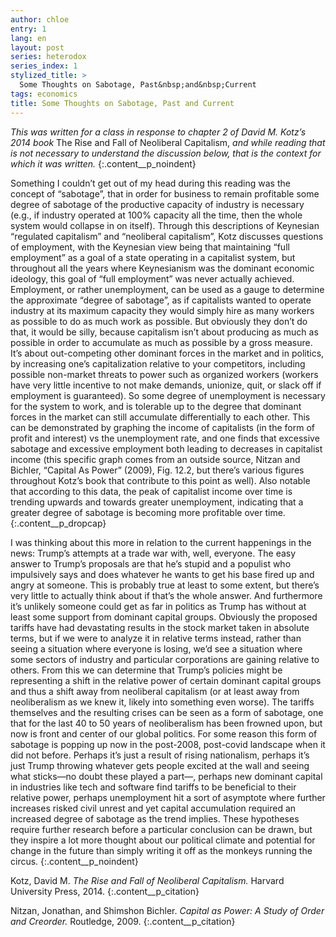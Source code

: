 ```yaml
---
author: chloe
entry: 1
lang: en
layout: post
series: heterodox
series_index: 1
stylized_title: >
  Some Thoughts on Sabotage, Past&nbsp;and&nbsp;Current
tags: economics
title: Some Thoughts on Sabotage, Past and Current
---
```


_This was written for a class in response to chapter 2 of David M. Kotz’s 2014 book_ The Rise and Fall of Neoliberal Capitalism, _and while reading that is not necessary to understand the discussion below, that is the context for which it was written._
{:.content__p_noindent}

Something I couldn’t get out of my head during this reading was the concept of “sabotage”, that in order for business to remain profitable some degree of sabotage of the productive capacity of industry is necessary (e.g., if industry operated at 100% capacity all the time, then the whole system would collapse in on itself). Through this descriptions of Keynesian “regulated capitalism” and “neoliberal capitalism”, Kotz discusses questions of employment, with the Keynesian view being that maintaining “full employment” as a goal of a state operating in a capitalist system, but throughout all the years where Keynesianism was the dominant economic ideology, this goal of “full employment” was never actually achieved. Employment, or rather unemployment, can be used as a gauge to determine the approximate “degree of sabotage”, as if capitalists wanted to operate industry at its maximum capacity they would simply hire as many workers as possible to do as much work as possible. But obviously they don’t do that, it would be silly, because capitalism isn’t about producing as much as possible in order to accumulate as much as possible by a gross measure. It’s about out-competing other dominant forces in the market and in politics, by increasing one’s capitalization relative to your competitors, including possible non-market threats to power such as organized workers (workers have very little incentive to not make demands, unionize, quit, or slack off if employment is guaranteed). So some degree of unemployment is necessary for the system to work, and is tolerable up to the degree that dominant forces in the market can still accumulate differentially to each other. This can be demonstrated by graphing the income of capitalists (in the form of profit and interest) vs the unemployment rate, and one finds that excessive sabotage and excessive employment both leading to decreases in capitalist income (this specific graph comes from an outside source, Nitzan and Bichler, “Capital As Power” (2009), Fig. 12.2, but there’s various figures throughout Kotz’s book that contribute to this point as well). Also notable that according to this data, the peak of capitalist income over time is trending upwards and towards greater unemployment, indicating that a greater degree of sabotage is becoming more profitable over time.
{:.content__p_dropcap}

I was thinking about this more in relation to the current happenings in the news: Trump’s attempts at a trade war with, well, everyone. The easy answer to Trump’s proposals are that he’s stupid and a populist who impulsively says and does whatever he wants to get his base fired up and angry at someone. This is probably true at least to some extent, but there’s very little to actually think about if that’s the whole answer. And furthermore it’s unlikely someone could get as far in politics as Trump has without at least some support from dominant capital groups. Obviously the proposed tariffs have had devastating results in the stock market taken in absolute terms, but if we were to analyze it in relative terms instead, rather than seeing a situation where everyone is losing, we’d see a situation where some sectors of industry and particular corporations are gaining relative to others. From this we can determine that Trump’s policies might be representing a shift in the relative power of certain dominant capital groups and thus a shift away from neoliberal capitalism (or at least away from neoliberalism as we knew it, likely into something even worse). The tariffs themselves and the resulting crises can be seen as a form of sabotage, one that for the last 40 to 50 years of neoliberalism has been frowned upon, but now is front and center of our global politics. For some reason this form of sabotage is popping up now in the post-2008, post-covid landscape when it did not before. Perhaps it’s just a result of rising nationalism, perhaps it’s just Trump throwing whatever gets people excited at the wall and seeing what sticks—no doubt these played a part—, perhaps new dominant capital in industries like tech and software find tariffs to be beneficial to their relative power, perhaps unemployment hit a sort of asymptote where further increases risked civil unrest and yet capital accumulation required an increased degree of sabotage as the trend implies. These hypotheses require further research before a particular conclusion can be drawn, but they inspire a lot more thought about our political climate and potential for change in the future than simply writing it off as the monkeys running the circus.
{:.content__p_noindent}

Kotz, David M. _The Rise and Fall of Neoliberal Capitalism._ Harvard University Press, 2014.
{:.content__p_citation}

Nitzan, Jonathan, and Shimshon Bichler. _Capital as Power: A Study of Order and Creorder._ Routledge, 2009.
{:.content__p_citation}